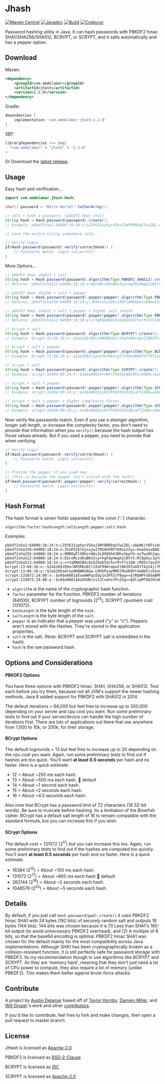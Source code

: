 # Jhash

[![Maven Central](https://img.shields.io/maven-central/v/com.amdelamar/jhash.svg)](https://search.maven.org/search?q=a:jhash)
[![Javadoc](https://www.javadoc.io/badge/com.amdelamar/jhash.svg)](https://www.javadoc.io/doc/com.amdelamar/jhash)
[![Build](https://img.shields.io/drone/build/amdelamar/jhash.svg)](https://cloud.drone.io/amdelamar/jhash)
[![Codecov](https://img.shields.io/codecov/c/github/amdelamar/jhash.svg)](https://codecov.io/gh/amdelamar/jhash)

Password hashing utility in Java. It can hash passwords with PBKDF2 hmac SHA1/SHA256/SHA512, BCRYPT, or SCRYPT, and it salts automatically and has a pepper option.


## Download

Maven:

```xml
<dependency>
    <groupId>com.amdelamar</groupId>
    <artifactId>jhash</artifactId>
    <version>2.2.0</version>
</dependency>
```

Gradle:

```gradle
dependencies {
    implementation 'com.amdelamar:jhash:2.2.0'
}
```

SBT:

```scala
libraryDependencies ++= Seq(
  "com.amdelamar" % "jhash" % "2.2.0"
)
```

Or Download the [latest release](https://github.com/amdelamar/jhash/releases).


## Usage

Easy hash and verification...

```java
import com.amdelamar.jhash.Hash;

char[] password = "Hello World!".toCharArray();

// salt + hash a password. (pbkdf2 hmac sha1)
String hash = Hash.password(password).create();
// Example: pbkdf2sha1:64000:18:24:n:LZXY631xphycV5kaJ2WY0RRDqSfwiZ6L:uOw06jt6FvimXSxEJipYYHsQ

// Save the enitre string somewhere safe...

// Verify Login
if(Hash.password(password).verify(correctHash)) {
    // Passwords match. Login successful!
}
```

More Options...

```java
// pbkdf2 hmac sha512 + salt
String hash = Hash.password(password).algorithm(Type.PBKDF2_SHA512).create();
// Returns: pbkdf2sha512:64000:18:24:n:EbroMczUKuBRx5sy+hgFQyHmqk2iNtt5:Ml8pGxc3pYoh1z5fkk5rfjM9

// pbkdf2 hmac sha256 + salt + pepper
String hash = Hash.password(password).pepper(pepper).algorithm(Type.PBKDF2_SHA256).create();
// Returns: pbkdf2sha256:64000:18:24:y:J84o+zGuJebtj99FiAMk9pminEBmoEIm:4hoNRxgrn79lxujYIrNUXQd1

// pbkdf2 hmac sha512 + salt + pepper + higher salt length
String hash = Hash.password(password).pepper(pepper).algorithm(Type.PBKDF2_SHA512).saltLength(36).create();
// Returns: pbkdf2sha512:64000:18:36:y:v+tqRNA5B4cAxbZ4aUId/hvrR+FlS1d8:/R851fqvd7HItsSr0vJEupBf

// bcrypt + salt
String hash = Hash.password(password).algorithm(Type.BCRYPT).create();
// Example: bcrypt:13:66:16:n::$2a$10$YQ9urAM3RKuDtl1XaF99HrdpoIlB6ZhfaGR1T4yS4jlfMSPyeXehE.0Dway

// bcrypt + salt + pepper
String hash = Hash.password(password).pepper(pepper).algorithm(Type.BCRYPT).create();
// Example: bcrypt:13:66:16:y::$2a$10$UlxpnyYwYmmlLgl7YVGonN9H74ffEttiD1O2uMy8q5Y7YgJc8.YsRa3yOM6

// scrypt + salt
String hash = Hash.password(password).algorithm(Type.SCRYPT).create();
// Example: scrypt:16384:80:24:n::$s0$e0801$+nNFxTV9IHyN0cPKn/ORDA==$uPrBpPBQm7GgX+Vcc/8zuFNJZ+8XqDMylpLrOjv6X8w=

// scrypt + salt + pepper
String hash = Hash.password(password).pepper(pepper).algorithm(Type.SCRYPT).create();
// Example: scrypt:16384:80:24:y::$s0$e0801$iHSTF05OtGCb3BiaFTZ3BA==$QANWx2qBzMzONIQEXUJTWnNX+3wynikSkGJdO9QvOx8=

// scrypt + salt + pepper + higher complexity factor
String hash = Hash.password(password).pepper(pepper).algorithm(Type.SCRYPT).factor(1048576).create();
// Example: scrypt:16384:80:24:y::$s0$e0801$iHSTF05OtGCb3BiaFTZ3BA==$QANWx2qBzMzONIQEXUJTWnNX+3wynikSkGJdO9QvOx8=
```

Now verify the passwords match. Even if you use a stronger algorithm, longer salt length, or increase the complexity factor, you don't need to provide that information when you `verify()` because the hash output has those values already. But if you used a pepper, you need to provide that when verifying.

```java
// Verify Login
if(Hash.password(password).verify(correctHash)) {
    // Passwords match. Login successful!
}

// Provide the pepper if you used one.
// (This is because the pepper isn't stored with the hash!)
if(Hash.password(password).pepper(pepper).verify(correctHash)) {
    // Passwords match. Login successful!
}
```

## Hash Format

The hash format is seven fields separated by the colon (':') character.

`algorithm:factor:hashLength:saltLength:pepper:salt:hash`

Examples:

```
pbkdf2sha1:64000:18:24:n:LZXY631xphycV5kaJ2WY0RRDqSfwiZ6L:uOw06jt6FvimXSxEJipYYHsQ
pbkdf2sha256:64000:18:24:n:ZhxPG2klUysxywJ7NIAhFNTtEKa1U2yu:6oeoGuoQAOIKsztgIgPHTC4/
pbkdf2sha256:64000:18:24:y:8MD0yEl5DKz+8Av2L8985h63BhvVppYU:osTwsDh2qo/wgE6g0BrjdeFt
pbkdf2sha512:64000:18:24:n:EbroMczUKuBRx5sy+hgFQyHmqk2iNtt5:Ml8pGxc3pYoh1z5fkk5rfjM9
pbkdf2sha512:64000:18:24:y:v+tqRNA5B4cAxbZ4aUId/hvrR+FlS1d8:/R851fqvd7HItsSr0vJEupBf
bcrypt:13:66:16:n::$2a$10$YQ9urAM3RKuDtl1XaF99HrdpoIlB6ZhfaGR1T4yS4jlfMSPyeXehE.0Dway
bcrypt:13:66:16:y::$2a$10$sdreyOHQW0XAGw.LMXbPyayMMGlMuU69htdw8KXjzk5xOrVTFj2aYLxre7y
scrypt:131072:24:80:n::$s0$e0801$Evw8WPqcEUy1n3PhZcP9pg==$lRbNPFoOdoBMFT0XUcZUPvIxCY8w+9DkUklXIqCOHks=
scrypt:131072:24:80:y::$s0$e0801$mzUhOD/ns1JCnwhsYPvIkg==$OlipMfOQJkCm62kY1m79AgIsfPzmIDdgz/fl/68EQ+Y=
```

- `algorithm` is the name of the cryptographic hash function.
- `factor` parameter for the function. PBKDF2 number of iterations (64000), BCRYPT number of logrounds (2<sup>12</sup>), SCRYPT cpu/mem cost (131072).
- `hashLength` is the byte length of the `hash`.
- `saltLength` is the byte length of the `salt`.
- `pepper` is an indicator that a pepper was used ("y" or "n"). Peppers aren't stored with the Hashes. They're stored in the application properties.
- `salt` is the salt. (Note: BCRYPT and SCRYPT salt is embedded in the hash).
- `hash` is the raw password hash.


## Options and Considerations

#### PBKDF2 Options

You have three options with PBKDF2 hmac: SHA1, SHA256, or SHA512. Test each before you try them, because not all JVM's support the newer hashing methods. Java 8 added support for PBKDF2 with SHA512 in 2014.

The default iterations = 64,000 but feel free to increase up to 200,000 depending on your server and cpu cost you want. Run some preliminary tests to find out if your server/device can handle the high number of iterations first. There are lots of applications out there that use anywhere from 1,000 to 10k, or 200k, for their storage.


#### BCrypt Options

The default logrounds = 13 but feel free to increase up to 20 depending on the cpu cost you want. Again, run some preliminary tests to find out if hashes are too quick. You'll want **at least 0.5 seconds** per hash and no faster. Here is a quick estimate:

* 12 = About ~250 ms each hash.
* 13 = About ~500 ms each hash. :key: default
* 14 = About ~1 second each hash.
* 15 = About ~2 seconds each hash.
* 16 = About ~4.5 seconds each hash.

Also note that BCrypt has a password limit of 72 characters (18 32-bit words). Be sure to truncate before hashing. Its a limitiation of the Blowfish cipher. BCrypt has a default salt length of 16 to remain compatible with the standard formula, but you can increase this if you wish.


#### SCrypt Options

The default cost = 131072 (2<sup>17</sup>) but you can increase this too. Again, run some preliminary tests to find out if the hashes are computed too quickly. You'll want **at least 0.5 seconds** per hash and no faster. Here is a quick estimate:

* 16384  (2<sup>15</sup>) = About ~100 ms each hash.
* 131072 (2<sup>17</sup>) = About ~800 ms each hash :key: default
* 262144  (2<sup>18</sup>) = About ~2 seconds each hash.
* 1048576 (2<sup>20</sup>) = About ~5 seconds each hash.



## Details

By default, if you just call `Hash.password(pwd).create()` it uses PBKDF2 hmac SHA1 with 24 bytes (192 bits) of securely random salt and outputs 18 bytes (144 bits). 144 bits was chosen because it is (1) Less than SHA1's 160-bit output (to avoid unnecessary PBKDF2 overhead), and (2) A multiple of 6 bits, so that the base64 encoding is optimal. PBKDF2 hmac SHA1 was chosen for the default mainly for the most compatibility across Java implementations. Although SHA1 has been cryptographically broken as a collision-resistant function, it is still perfectly safe for password storage with PBKDF2. Its my recommendation though to use algorithms like BCRYPT and SCRYPT. As they are 'memory hard', meaning that they don't just need a lot of CPU power to compute, they also require a lot of memory (unlike PBKDF2). This makes them better against brute-force attacks.


## Contribute

A project by [Austin Delamar](https://github.com/amdelamar) based off of [Taylor Hornby](https://github.com/defuse/password-hashing), [Damien Miller](https://github.com/jeremyh/jBCrypt), and [Will Grozer](https://github.com/wg/scrypt)'s work and other [contributors](https://github.com/amdelamar/jhash/graphs/contributors).

If you'd like to contribute, feel free to fork and make changes, then open a pull request to master branch.


## License

JHash is licensed as [Apache-2.0](https://github.com/amdelamar/jhash/blob/master/LICENSE)

PBKDF2 is licensed as [BSD-2-Clause](https://github.com/amdelamar/jhash/blob/master/LICENSE)

BCRYPT is licensed as [ISC](https://github.com/amdelamar/jhash/blob/master/LICENSE)

SCRYPT is licensed as [Apache-2.0](https://github.com/amdelamar/jhash/blob/master/LICENSE)
